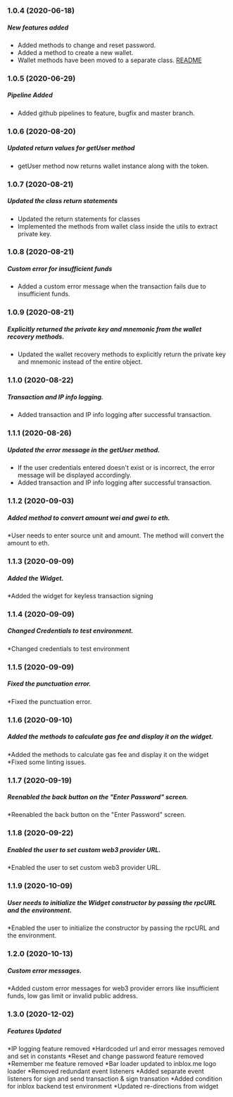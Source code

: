 ### 1.0.4 (2020-06-18)

##### New features added

* Added methods to change and reset password.
* Added a method to create a new wallet.
* Wallet methods have been moved to a separate class. [README](https://github.com/inbloxme/keyless#readme)

### 1.0.5 (2020-06-29)

##### Pipeline Added

* Added github pipelines to feature, bugfix and master branch.

### 1.0.6 (2020-08-20)

##### Updated return values for getUser method

* getUser method now returns wallet instance along with the token.

### 1.0.7 (2020-08-21)

##### Updated the class return statements

* Updated the return statements for classes
* Implemented the methods from wallet class inside the utils to extract private key.

### 1.0.8 (2020-08-21)

##### Custom error for insufficient funds

* Added a custom error message when the transaction fails due to insufficient funds.

### 1.0.9 (2020-08-21)

##### Explicitly returned the private key and mnemonic from the wallet recovery methods.

* Updated the wallet recovery methods to explicitly return the private key and mnemonic instead of the entire object.

### 1.1.0 (2020-08-22)

##### Transaction and IP info logging.
* Added transaction and IP info logging after successful transaction.

### 1.1.1 (2020-08-26)

##### Updated the error message in the getUser method.

* If the user credentials entered doesn't exist or is incorrect, the error message will be displayed accordingly.
* Added transaction and IP info logging after successful transaction.

### 1.1.2 (2020-09-03)

##### Added method to convert amount wei and gwei to eth.

*User needs to enter source unit and amount. The method will convert the amount to eth.

### 1.1.3 (2020-09-09)

##### Added the Widget.

*Added the widget for keyless transaction signing

### 1.1.4 (2020-09-09)

##### Changed Credentials to test environment.

*Changed credentials to test environment

### 1.1.5 (2020-09-09)

##### Fixed the punctuation error.

*Fixed the punctuation error.

### 1.1.6 (2020-09-10)

##### Added the methods to calculate gas fee and display it on the widget.

*Added the methods to calculate gas fee and display it on the widget
*Fixed some linting issues.

### 1.1.7 (2020-09-19)

##### Reenabled the back button on the "Enter Password" screen.

*Reenabled the back button on the "Enter Password" screen.

### 1.1.8 (2020-09-22)

##### Enabled the user to set custom web3 provider URL.

*Enabled the user to set custom web3 provider URL.

### 1.1.9 (2020-10-09)

##### User needs to initialize the Widget constructor by passing the rpcURL and the environment.

*Enabled the user to initialize the constructor by passing the rpcURL and the environment.

### 1.2.0 (2020-10-13)

##### Custom error messages.

*Added custom error messages for web3 provider errors like insufficient funds, low gas limit or invalid public address.

### 1.3.0 (2020-12-02)

##### Features Updated

*IP logging feature removed
*Hardcoded url and error messages removed and set in constants
*Reset and change password feature removed
*Remember me feature removed
*Bar loader updated to inblox.me logo loader
*Removed redundant event listeners
*Added separate event listeners for sign and send transaction & sign transation
*Added condition for inblox backend test environment
*Updated re-directions from widget